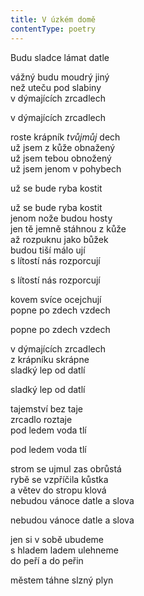 ```yaml
---
title: V úzkém domě
contentType: poetry
---
```


<section>

Budu sladce lámat datle

</section>

<section>

vážný budu moudrý jiný  
než uteču pod slabiny  
v dýmajících zrcadlech

</section>

<section>

v dýmajících zrcadlech

</section>

<section>

roste krápník _tvůjmůj_ dech  
už jsem z kůže obnažený  
už jsem tebou obnožený  
už jsem jenom v pohybech

</section>

<section>

už se bude ryba kostit

</section>

<section>

už se bude ryba kostit  
jenom nože budou hosty  
jen tě jemně stáhnou z kůže  
až rozpuknu jako bůžek  
budou tiší málo ují  
s lítostí nás rozporcují

</section>

<section>

s lítostí nás rozporcují

</section>

<section>

kovem svíce ocejchují  
popne po zdech vzdech

</section>

<section>

popne po zdech vzdech

</section>

<section>

v dýmajících zrcadlech  
z krápníku skrápne  
sladký lep od datlí

</section>

<section>

sladký lep od datlí

</section>

<section>

tajemství bez taje  
zrcadlo roztaje  
pod ledem voda tlí

</section>

<section>

pod ledem voda tlí

</section>

<section>

strom se ujmul zas obrůstá  
rybě se vzpříčila kůstka  
a větev do stropu klová  
nebudou vánoce datle a slova

</section>

<section>

nebudou vánoce datle a slova

</section>

<section>

jen si v sobě ubudeme  
s hladem ladem ulehneme  
do peří a do peřin

</section>

<section>

městem táhne slzný plyn

</section>
